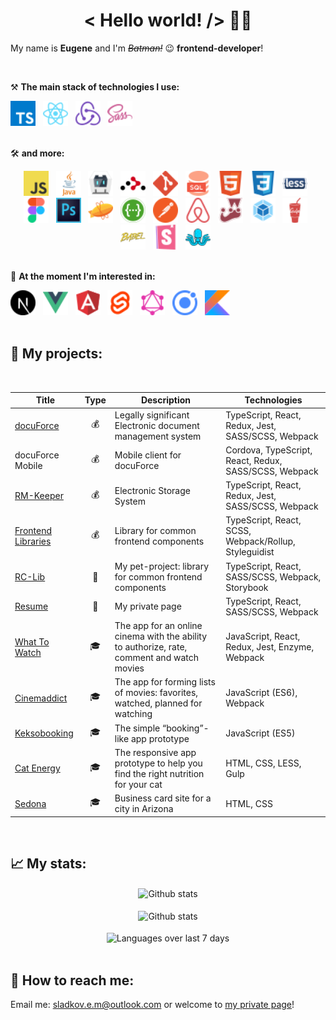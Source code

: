 <h1 align='center'>< Hello world! /> 🤘🏻</h1>

My name is **Eugene** and I'm _~~Batman!~~_ 😉 **frontend-developer**!

<br />

⚒ **The main stack of technologies I use:**
<div>
    <img src='img/icons/Typescript.svg' title='TypeScript' alt='TypeScript' width='40'>&nbsp;&nbsp;
    <img src='img/icons/React.svg' title='React' alt='React' width='40'>&nbsp;&nbsp;
    <img src='img/icons/Redux.svg' title='Redux' alt='Redux' width='40'>&nbsp;&nbsp;
    <img src='img/icons/SASS.svg' title='SASS / SCSS' alt='SASS / SCSS' width='40'>&nbsp;&nbsp;
</div>
<br />

🛠 **and more:**
<div align='center'>
    <img src='img/icons/Javascript.svg' title='JavaScript' alt='JavaScript' width='40'>&nbsp;&nbsp;
    <img src='img/icons/Java.svg' title='Java' alt='Java' width='40'>&nbsp;&nbsp;
    <img src='img/icons/Apache Cordova.svg' title='Apache Cordova' alt='Apache Cordova' width='40'>&nbsp;&nbsp;
    <img src='img/icons/React Router.svg' title='React Router' alt='React Router' width='40'>&nbsp;&nbsp;
    <img src='img/icons/Git.svg' title='Git' alt='Git' width='40'>&nbsp;&nbsp;
    <img src='img/icons/SQL.svg' title='SQL' alt='SQL' width='40'>&nbsp;&nbsp;
    <img src='img/icons/HTML.svg' title='HTML' alt='HTML' width='40'>&nbsp;&nbsp;
    <img src='img/icons/CSS.svg' title='CSS' alt='CSS' width='40'>&nbsp;&nbsp;
    <img src='img/icons/Less.svg' title='Less' alt='Less' width='40'>&nbsp;&nbsp;
    <img src='img/icons/Figma.svg' title='Figma' alt='Figma' width='40'>&nbsp;&nbsp;
    <img src='img/icons/Photoshop.svg' title='Photoshop' alt='Photoshop' width='40'>&nbsp;&nbsp;
    <img src='img/icons/Zeplin.svg' title='Zeplin' alt='Zeplin' width='40'>&nbsp;&nbsp;
    <img src='img/icons/Swagger.svg' title='Swagger' alt='Swagger' width='40'>&nbsp;&nbsp;
    <img src='img/icons/Postman.svg' title='Postman' alt='Postman' width='40'>&nbsp;&nbsp;
    <img src='img/icons/Enzyme.svg' title='Enzyme' alt='Enzyme' width='40'>&nbsp;&nbsp;
    <img src='img/icons/Jest.svg' title='Jest' alt='Jest' width='40'>&nbsp;&nbsp;
    <img src='img/icons/Webpack.svg' title='Webpack' alt='Webpack' width='40'>&nbsp;&nbsp;
    <img src='img/icons/Gulp.svg' title='Gulp' alt='Gulp' width='40'>&nbsp;&nbsp;
    <img src='img/icons/Babel.svg' title='Babel' alt='Babel' width='40'>&nbsp;&nbsp;
    <img src='img/icons/Storybook.svg' title='Storybook' alt='Storybook' width='40'>&nbsp;&nbsp;
    <img src='img/icons/Styleguidist.svg' title='Styleguidist' alt='Styleguidist' width='40'>&nbsp;&nbsp;
</div>
<br />

🔬 **At the moment I'm interested in:**
<div>
    <img src='img/icons/NextJS.svg' title='Next.js' alt='Next.js' width='40'>&nbsp;&nbsp;
    <img src='img/icons/Vue.svg' title='Vue.js' alt='Vue.js' width='40'>&nbsp;&nbsp;
    <img src='img/icons/Angular.svg' title='Angular' alt='Angular' width='40'>&nbsp;&nbsp;
    <img src='img/icons/Svelte.svg' title='Svelte' alt='Svelte' width='40'>&nbsp;&nbsp;
    <img src='img/icons/GraphQL.svg' title='GraphQL' alt='GraphQL' width='40'>&nbsp;&nbsp;
    <img src='img/icons/Ionic.svg' title='Ionic Framework' alt='Ionic Framework' width='40'>&nbsp;&nbsp;
    <img src='img/icons/Kotlin.svg' title='Kotlin' alt='Kotlin' width='40'>&nbsp;&nbsp;
</div>
<br />

## 🎯 My projects:
<br />

| Title        | Type        | Description          | Technologies  |
| ------------- | ------------- | ------------- | ----- |
| [docuForce](https://docuforce.infologistics.ru/login) | <div align='center' title='Commercial'>💰</div> | Legally significant Electronic document management system | TypeScript, React, Redux, Jest, SASS/SCSS, Webpack |
| docuForce Mobile | <div align='center' title='Commercial' >💰</div> | Mobile client for docuForce | Cordova, TypeScript, React, Redux, SASS/SCSS, Webpack |
| [RM-Keeper](https://rm-keeper.infologistics.ru) | <div align='center' title='Commercial'>💰</div> | Electronic Storage System | TypeScript, React, Redux, Jest, SASS/SCSS, Webpack |
| [Frontend Libraries](https://www.npmjs.com/package/@infologistics/frontend-libraries) | <div align='center' title='Commercial'>💰</div> | Library for common frontend components | TypeScript, React, SCSS, Webpack/Rollup, Styleguidist |
| [RC-Lib](https://www.npmjs.com/package/@neikan/rc-lib) | <div align='center' title='Private'>🔑</div> | My pet-project: library for common frontend components | TypeScript, React, SASS/SCSS, Webpack, Storybook |
| [Resume](https://neikan.pro) | <div align='center' title='Private'>🔑</div> | My private page | TypeScript, React, SASS/SCSS, Webpack |
| [What To Watch](https://github.com/Neikan/htmlacademy-what-to-watch) | <div align='center' title='Training'>🎓</div> | The app for an online cinema with the ability to authorize, rate, comment and watch movies | JavaScript, React, Redux, Jest, Enzyme, Webpack |
| [Cinemaddict](https://github.com/Neikan/htmlacademy-cinemaddict) | <div align='center' title='Training'>🎓</div> | The app for forming lists of movies: favorites, watched, planned for watching | JavaScript (ES6), Webpack |
| [Keksobooking](https://github.com/Neikan/htmlacademy-keksobooking) | <div align='center' title='Training'>🎓</div> | The simple “booking”-like app prototype | JavaScript (ES5) |
| [Cat Energy](https://github.com/Neikan/htmlacademy-cat-energy) | <div align='center' title='Training'>🎓</div> | The responsive app prototype to help you find the right nutrition for your cat | HTML, CSS, LESS, Gulp |
| [Sedona](https://github.com/Neikan/htmlacademy-sedona) | <div align='center' title='Training'>🎓</div> | Business card site for a city in Arizona | HTML, CSS |
<br />

## 📈 My stats:
<div align='center'>
    <img src='https://github-readme-stats.vercel.app/api?username=Neikan&show_icons=true&count_private=true&hide_border=true' alt='Github stats' align='center' />
</div>
<br />

<div align='center'>
    <img src='https://github-readme-streak-stats.herokuapp.com/?user=Neikan' alt='Github stats' align='center' />
</div>
<br />

<div align='center'>
    <img src='https://github-readme-stats.vercel.app/api/wakatime?username=@Neikan' alt='Languages over last 7 days ' align='center' />
</div>
<br />

## 🔎 How to reach me:
<p>Email me: <a href='mailto:sladkov.e.m@outlook.com'>sladkov.e.m@outlook.com</a> or welcome to <a href='https://neikan.pro' alt='https://neikan.pro' target='_blank'>my private page</a>!</p>
